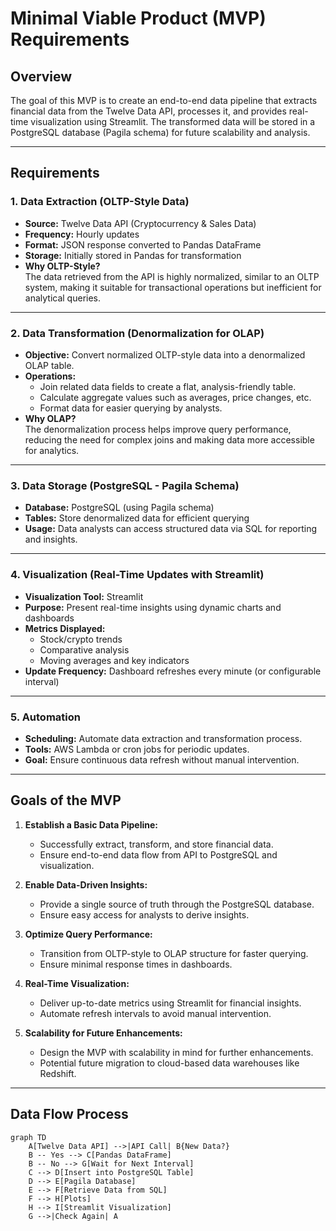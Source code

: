 # Minimal Viable Product (MVP) Requirements

## Overview
The goal of this MVP is to create an end-to-end data pipeline that extracts financial data from the Twelve Data API, processes it, and provides real-time visualization using Streamlit. The transformed data will be stored in a PostgreSQL database (Pagila schema) for future scalability and analysis.

---

## Requirements

### 1. **Data Extraction (OLTP-Style Data)**
- **Source:** Twelve Data API (Cryptocurrency & Sales Data)
- **Frequency:** Hourly updates
- **Format:** JSON response converted to Pandas DataFrame
- **Storage:** Initially stored in Pandas for transformation
- **Why OLTP-Style?**  
  The data retrieved from the API is highly normalized, similar to an OLTP system, making it suitable for transactional operations but inefficient for analytical queries.

---

### 2. **Data Transformation (Denormalization for OLAP)**
- **Objective:** Convert normalized OLTP-style data into a denormalized OLAP table.
- **Operations:**
  - Join related data fields to create a flat, analysis-friendly table.
  - Calculate aggregate values such as averages, price changes, etc.
  - Format data for easier querying by analysts.
- **Why OLAP?**  
  The denormalization process helps improve query performance, reducing the need for complex joins and making data more accessible for analytics.

---

### 3. **Data Storage (PostgreSQL - Pagila Schema)**
- **Database:** PostgreSQL (using Pagila schema)
- **Tables:** Store denormalized data for efficient querying
- **Usage:** Data analysts can access structured data via SQL for reporting and insights.

---

### 4. **Visualization (Real-Time Updates with Streamlit)**
- **Visualization Tool:** Streamlit
- **Purpose:** Present real-time insights using dynamic charts and dashboards
- **Metrics Displayed:**
  - Stock/crypto trends
  - Comparative analysis
  - Moving averages and key indicators
- **Update Frequency:** Dashboard refreshes every minute (or configurable interval)

---

### 5. **Automation**
- **Scheduling:** Automate data extraction and transformation process.
- **Tools:** AWS Lambda or cron jobs for periodic updates.
- **Goal:** Ensure continuous data refresh without manual intervention.

---

## Goals of the MVP

1. **Establish a Basic Data Pipeline:**  
   - Successfully extract, transform, and store financial data.
   - Ensure end-to-end data flow from API to PostgreSQL and visualization.

2. **Enable Data-Driven Insights:**  
   - Provide a single source of truth through the PostgreSQL database.
   - Ensure easy access for analysts to derive insights.

3. **Optimize Query Performance:**  
   - Transition from OLTP-style to OLAP structure for faster querying.
   - Ensure minimal response times in dashboards.

4. **Real-Time Visualization:**  
   - Deliver up-to-date metrics using Streamlit for financial insights.
   - Automate refresh intervals to avoid manual intervention.

5. **Scalability for Future Enhancements:**  
   - Design the MVP with scalability in mind for further enhancements.
   - Potential future migration to cloud-based data warehouses like Redshift.

---

## Data Flow Process

```mermaid
graph TD
    A[Twelve Data API] -->|API Call| B{New Data?}
    B -- Yes --> C[Pandas DataFrame]
    B -- No --> G[Wait for Next Interval]
    C --> D[Insert into PostgreSQL Table]
    D --> E[Pagila Database]
    E --> F[Retrieve Data from SQL]
    F --> H[Plots]
    H --> I[Streamlit Visualization]
    G -->|Check Again| A

